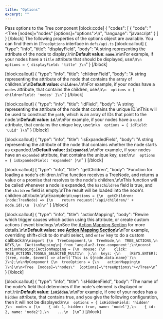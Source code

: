 ```yaml
---
title: "Options"
excerpt: ""
---
```

Pass options to the Tree component
[block:code]
{
  "codes": [
    {
      "code": "    <Tree [nodes]=\"nodes\" [options]=\"options\"></Tree>\n",
      "language": "javascript"
    }
  ]
}
[/block]
The following properties of the options object are available.
You can find them in `ITreeOptions` interface in `defs/api.ts`
[block:callout]
{
  "type": "info",
  "title": "displayField",
  "body": "A string representing the attribute of the node to display.\n\n**Default value: `name`.**\n\nFor example, if your nodes have a `title` attribute that should be displayed, use:\n```\n  options = { displayField: 'title' }\n```"
}
[/block]

[block:callout]
{
  "type": "info",
  "title": "childrenField",
  "body": "A string representing the attribute of the node that contains the array of children.\n\n**Default value: `children`.**\n\nFor example, if your nodes have a `nodes` attribute, that contains the children, use:\n```\n  options = { childrenField: 'nodes' }\n```"
}
[/block]

[block:callout]
{
  "type": "info",
  "title": "idField",
  "body": "A string representing the attribute of the node that contains the unique ID.\nThis will be used to construct the `path`, which is an array of IDs that point to the node.\n**Default value: `id`.**\n\nFor example, if your nodes have a `uuid` attribute, that contains the unique key, use:\n```\n  options = { idField: 'uuid' }\n```"
}
[/block]

[block:callout]
{
  "type": "info",
  "title": "isExpandedField",
  "body": "A string representing the attribute of the node that contains whether the node starts as expanded.\n**Default value: `isExpanded`.**\n\nFor example, if your nodes have an `expanded` attribute, that contains the unique key, use:\n```\n  options = { isExpandedField: 'expanded' }\n```"
}
[/block]

[block:callout]
{
  "type": "info",
  "title": "getChildren",
  "body": "Function for loading a node's children.\nThe function receives a TreeNode, and returns a value or a promise that resolves to the node's children.\n\nThis function will be called whenever a node is expanded, the `hasChildren` field is true, and the `children` field is empty.\nThe result will be loaded into the node's children attribute.\n\nExample:\n```\noptions = {\n  getChildren: (node:TreeNode) => {\n    return request('/api/children/' + node.id);\n  }\n}\n```"
}
[/block]

[block:callout]
{
  "type": "info",
  "title": "actionMapping",
  "body": "Rewire which trigger causes which action using this attribute, or create custom actions / event bindings.\n\nSee the [Action Mapping Section](doc:action-mapping) for more details.\n\n**Default value: see [Action Mapping Section](doc:action-mapping)**\n\nFor example, overriding shift+click to do multi select, and `enter` key to do a custom callback:\n```\nimport {\n  TreeComponent,\n  TreeNode,\n  TREE_ACTIONS,\n  KEYS,\n  IActionMapping\n} from 'angular2-tree-component';\n\nconst actionMapping:IActionMapping = {\n  mouse: {\n    click: TREE_ACTIONS.TOGGLE_SELECTED_MULTI\n  },\n  keys: {\n    [KEYS.ENTER]: (tree, node, $event) => alert(`This is ${node.data.name}`)\n  }\n};\n\nMyComponent {\n  treeOptions = {\n    actionMapping\n  }\n}\n\n<Tree  [nodes]=\"nodes\"  [options]=\"treeOptions\"></Tree>\n```"
}
[/block]

[block:callout]
{
  "type": "info",
  "title": "isHiddenField",
  "body": "The name of the node's field that determines if the node's element is displayed or not.\n\n**Default value: `isHidden`.**\n\nFor example, if one of your nodes has a `hidden` attribute, that contains true, and you give the following configuration, then it will not be displayed:\n```\n  options = { isHiddenField: 'hidden' }\n  nodes = [\n    { id: 1, hidden: true, name: 'node1'},\n    { id: 2, name: 'node2'},\n    ...\n  ]\n```"
}
[/block]